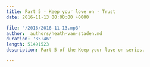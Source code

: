 ```yaml
---
title: Part 5 - Keep your love on - Trust
date: 2016-11-13 00:00:00 +0000

file: "/2016/2016-11-13.mp3"
author: _authors/heath-van-staden.md
duration: '35:46'
length: 51491523
description: Part 5 of the Keep your love on series.

---
```

